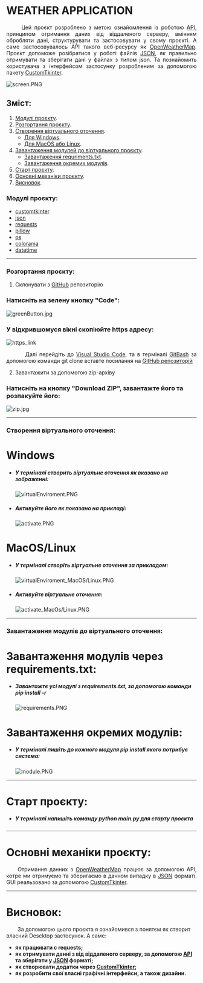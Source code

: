 <h1>WEATHER APPLICATION</h1>

<p style='text-align:  justify;'> 
    <span style='margin-left: 40px;'>Цей</span> 
    проєкт розроблено з метою ознайомлення із роботою 
    <a href='https://developer.mozilla.org/en-US/docs/Glossary/API'>API</a>, 
    принципом отримання даних від віддаленого серверу, вмінням обробляти дані, структурувати та застосовувати у свому проєкті. А саме застосовувалось API такого веб-ресурсу як 
    <a href='https://openweathermap.org/'>OpenWeatherMap</a>.
    Проєкт допоможе розібратися у роботі файлів
    <a href='https://www.json.org/json-uk.html'>JSON</a>, 
    як правильно отримувати та зберігати дані у файлах з типом json. Та познайомить користувача з інтерфейсом застосунку розробленим за допомогою пакету 
    <a href='https://customtkinter.tomschimansky.com/'>CustomTkinter</a>.
</p>

![screen.PNG](screen.PNG)

<h2>Зміст:</h2>
<ol>
    <li>
        <a href='#all-modules'>Модулі проєкту</a>.
    </li>
    <li>
        <a href='#download-project'>Розгортання проєкту</a>.
    </li>
    <li>
        <a href='#create-venv'>Створення віртуального оточення</a>.
        <ul>
            <li>
                <a href='#windows'>Для Windows</a>.
            </li>
            <li>
                <a href='#mac-os'>Для MacOS або Linux</a>.
            </li>
        </ul>
    </li>
    <li>
        <a href='#download-modules'>Завантаження модулей до віртуального проєкту</a>.
        <ul>
            <li>
                <a href='#requirements'>Завантаження requriments.txt</a>.
            </li>
            <li>
                <a href='#pip-install'>Завантаження окремих модулів</a>.
            </li>
        </ul>
    </li>
    <li>
        <a href='#start-project'>Старт проєкту</a>.
    </li>
    <li>
        <a href='#base-mechanics'>Основні механіки проєкту</a>.
    </li>
    <li>
        <a href='#result'>Висновок</a>.
    </li>
</ol>

<h3 id='all-modules'>Модулі проєкту:</h3>

- [customtkinter](https://customtkinter.tomschimansky.com/)
- [json](https://docs.python.org/3/library/json.html)
- [requests](https://pypi.org/project/requests/)
- [pillow](https://pillow.readthedocs.io/en/stable/)
- [os](https://docs.python.org/3/library/os.html)
- [colorama](https://pypi.org/project/colorama/)
- [datetime](https://docs.python.org/3/library/datetime.html)

---
<h3 id='download-project'>Розгортання проєкту:</h3>

1. Склонувати з <a href='https://github.com/MaksymmS/WeatherApp'>GitHub</a> репозиторію 

<h3>Натисніть на зелену кнопку "Code": </h3>

![greenButton.jpg](button.jpg)

<h3>У відкрившомуся вікні скопіюйте https адресу: </h3>

![https_link](copy.jpg)

<p style='text-align:  justify;'>
    <span style='margin-left: 50px;'>Далі</span> 
    перейдіть до
    <a href='https://code.visualstudio.com/'>Visual Studio Code</a>, 
    та в терміналі <a href='https://www.atlassian.com/git/tutorials/git-bash'>GitBash</a> за допомогою команди git clone вставте посилання на <a href='https://github.com/MaksymmS/WeatherApp'>GitHub репозиторій</a>
</p>

2. Завантажити за допомогою zip-архіву
<h3>Натисніть на кнопку "Download ZIP", завантажте його та розпакуйте його:</h3>

![zip.jpg](zip.jpg)

___

<h3 id='create-venv'>Створення віртуального оточення:</h3>
<h1 id='windows'>Windows</h1>

 - <h5>У терміналі створить віртуальне оточення як вказано на зображенні:</h5>

    ![virtualEnviroment.PNG](virtual.PNG)
 - <h5>Активуйте його як показано на прикладі:</h5>

    ![activate.PNG](activate.PNG)

<h1 id='mac-os'>MacOS/Linux</h1>

 - <h5>У терміналі створіть віртуальне оточення за прикладом:</h5>

    ![virtualEnviroment_MacOS/Linux.PNG](virtualMAC.PNG)

 - <h5>Активуйте віртуальне оточення:</h5>

    ![activate_MacOs/Linux.PNG](activateMAC.PNG)

___

<h3 id='download-modules'>Завантаження модулів до віртуального оточення:</h3>

<h1 id='requirements'>Завантаження модулів через requirements.txt:</h1>

 - <h5>Завантажте усі модулі з requirements.txt, за допомогою команди pip install -r</h5>

    ![requirements.PNG](requirements.PNG)


<h1 id='pip-install'>Завантаження окремих модулів:</h1>

 - <h5>У терміналі пишіть до кожного модуля pip install якого потрибує система:</h5>

    ![module.PNG](module.PNG)
___

<h1 id='start-project'>Старт проєкту:</h1>

 - <h5>У терміналі напишіть команду python main.py для старту проєкта</h5>

___

<h1 id='base-mechanics'>Основні механіки проєкту:</h1>

<p style='text-align: justify;'><span style='margin-left: 30px;'>Отримання данних</span> з <a href='https://openweathermap.org/'>OpenWeatherMap</a> працює за допомогою API, котре ми отримуємо та зберигаємо в данном випадку в <a href='https://www.json.org/json-en.html'>JSON</a> форматі.
GUI реальзовано за допомогою <a href='https://customtkinter.tomschimansky.com/'>CustomTkinter</a>.
</p>

___

<h1 id='result'>Висновок:</h1>
<span style='margin-left: 30px;'>За допомогою</span> 
цього проєкта я ознайомився з понятєм як створит власний Descktop застосунок. А саме:<b>
 
 - як працювати с requests;
 - як отримувати данні з від віддаленого серверу, за допомогою <a href='https://aws.amazon.com/what-is/api/#:~:text=on%20your%20phone.-,What%20does%20API%20stand%20for%3F,of%20service%20between%20two%20applications.'>API</a> та зберігати  у <a href='https://www.json.org/json-en.html'>JSON</a> форматі;
 - як створювати додатки через <a href='https://customtkinter.tomschimansky.com/'>CustomTkinter</a>;
 - як розробити свої власні графічні інтерфейси, а також дизайни.
